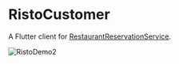 # RistoCustomer

A Flutter client for [RestaurantReservationService](https://github.com/Danver97/RestaurantReservationService).

![RistoDemo2](https://user-images.githubusercontent.com/28715404/65910058-385c9000-e3ca-11e9-89e7-a4c0f424589e.gif)

